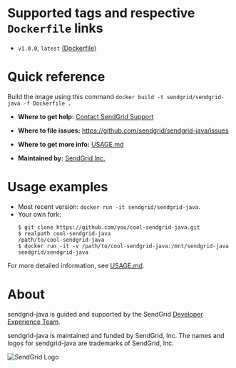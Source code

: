 # Supported tags and respective `Dockerfile` links
 - `v1.0.0`, `latest` [(Dockerfile)](https://github.com/sendgrid/sendgrid-java/blob/master/docker/Dockerfile)

# Quick reference
Build the image using this command `docker build -t sendgrid/sendgrid-java -f Dockerfile .`

 - **Where to get help:**
   [Contact SendGrid Support](https://support.sendgrid.com/hc/en-us)

 - **Where to file issues:**
   https://github.com/sendgrid/sendgrid-java/issues

 - **Where to get more info:**
   [USAGE.md](https://github.com/sendgrid/sendgrid-java/blob/master/docker/USAGE.md)

 - **Maintained by:**
   [SendGrid Inc.](https://sendgrid.com)

# Usage examples
 - Most recent version: `docker run -it sendgrid/sendgrid-java`.
 - Your own fork:
   ```sh-session
   $ git clone https://github.com/you/cool-sendgrid-java.git
   $ realpath cool-sendgrid-java
   /path/to/cool-sendgrid-java
   $ docker run -it -v /path/to/cool-sendgrid-java:/mnt/sendgrid-java sendgrid/sendgrid-java
   ```

For more detailed information, see [USAGE.md](https://github.com/sendgrid/sendgrid-java/blob/master/docker/USAGE.md).

# About

sendgrid-java is guided and supported by the SendGrid [Developer Experience Team](mailto:dx@sendgrid.com).

sendgrid-java is maintained and funded by SendGrid, Inc. The names and logos for sendgrid-java are trademarks of SendGrid, Inc.

![SendGrid Logo](https://uiux.s3.amazonaws.com/2016-logos/email-logo%402x.png)
